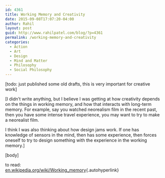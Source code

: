 ```yaml
---
id: 4361
title: Working Memory and Creativity
date: 2015-09-08T17:07:20-04:00
author: Rahil
layout: post
guid: http://www.rahilpatel.com/blog/?p=4361
permalink: /working-memory-and-creativity
categories:
  - Action
  - Art
  - Design
  - Mind and Matter
  - Philosophy
  - Social Philosophy
---
```

[todo: just published some old drafts, this is very important for creative work]

[I didn&#8217;t write anything, but I believe I was getting at how creativity depends on the things in working memory, and how that interacts with long-term memory. For example, say you watched neorealism film in the recent past, then you have some intense travel experience, you may want to try to make a neorealist film.

I think I was also thinking about how design jams work. If one has knowledge of sensors in the mind, then has some experience, then forces oneself to try to design something with the experience in the working memory.]

[body]

to read:  
[en.wikipedia.org/wiki/Working_memory](https://en.wikipedia.org/wiki/Working_memory){.autohyperlink}